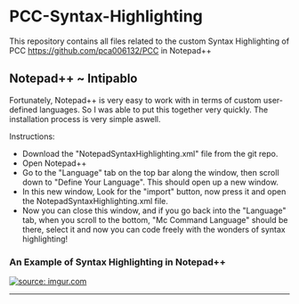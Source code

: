 # PCC-Syntax-Highlighting

This repository contains all files related to the custom Syntax Highlighting of PCC https://github.com/pca006132/PCC in Notepad++
## Notepad++ ~ Intipablo

Fortunately, Notepad++ is very easy to work with in terms of custom user-defined languages. So I was able to put this together very quickly. The installation process is very simple aswell.

Instructions:
- Download the "NotepadSyntaxHighlighting.xml" file from the git repo.
- Open Notepad++
- Go to the "Language" tab on the top bar along the window, then scroll down to "Define Your Language". This should open up a new window.
- In this new window, Look for the "import" button, now press it and open the NotepadSyntaxHighlighting.xml file.
- Now you can close this window, and if you go back into the "Language" tab, when you scroll to the bottom, "Mc Command Language" should be there, select it and now you can code freely with the wonders of syntax highlighting!

### An Example of Syntax Highlighting in Notepad++

<a href="http://imgur.com/qQ7w3LS"><img src="http://i.imgur.com/qQ7w3LS.png" title="source: imgur.com" /></a>

------------------------------------------------------------------------------------------------------------------------------------------
